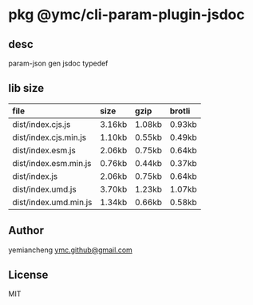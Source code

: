 # pkg @ymc/cli-param-plugin-jsdoc

## desc
param-json gen jsdoc typedef

## lib size  
file | size | gzip | brotli
:---- | :---- | :---- | :----
dist/index.cjs.js | 3.16kb | 1.08kb | 0.93kb
dist/index.cjs.min.js | 1.10kb | 0.55kb | 0.49kb
dist/index.esm.js | 2.06kb | 0.75kb | 0.64kb
dist/index.esm.min.js | 0.76kb | 0.44kb | 0.37kb
dist/index.js | 2.06kb | 0.75kb | 0.64kb
dist/index.umd.js | 3.70kb | 1.23kb | 1.07kb
dist/index.umd.min.js | 1.34kb | 0.66kb | 0.58kb

## Author
yemiancheng <ymc.github@gmail.com>

## License
MIT